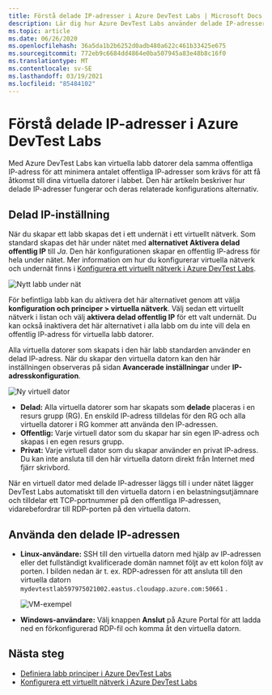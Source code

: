 ```yaml
---
title: Förstå delade IP-adresser i Azure DevTest Labs | Microsoft Docs
description: Lär dig hur Azure DevTest Labs använder delade IP-adresser för att minimera de offentliga IP-adresser som krävs för att komma åt dina virtuella labb datorer.
ms.topic: article
ms.date: 06/26/2020
ms.openlocfilehash: 36a5da1b2b6252d0adb480a622c461b33425e675
ms.sourcegitcommit: 772eb9c6684dd4864e0ba507945a83e48b8c16f0
ms.translationtype: MT
ms.contentlocale: sv-SE
ms.lasthandoff: 03/19/2021
ms.locfileid: "85484102"
---
```

# <a name="understand-shared-ip-addresses-in-azure-devtest-labs"></a>Förstå delade IP-adresser i Azure DevTest Labs

Med Azure DevTest Labs kan virtuella labb datorer dela samma offentliga IP-adress för att minimera antalet offentliga IP-adresser som krävs för att få åtkomst till dina virtuella datorer i labbet.  Den här artikeln beskriver hur delade IP-adresser fungerar och deras relaterade konfigurations alternativ.

## <a name="shared-ip-setting"></a>Delad IP-inställning

När du skapar ett labb skapas det i ett undernät i ett virtuellt nätverk.  Som standard skapas det här under nätet med **alternativet Aktivera delad offentlig IP** till *Ja*.  Den här konfigurationen skapar en offentlig IP-adress för hela under nätet.  Mer information om hur du konfigurerar virtuella nätverk och undernät finns i [Konfigurera ett virtuellt nätverk i Azure DevTest Labs](devtest-lab-configure-vnet.md).

![Nytt labb under nät](media/devtest-lab-shared-ip/lab-subnet.png)

För befintliga labb kan du aktivera det här alternativet genom att välja **konfiguration och principer > virtuella nätverk**. Välj sedan ett virtuellt nätverk i listan och välj **aktivera delad offentlig IP** för ett valt undernät. Du kan också inaktivera det här alternativet i alla labb om du inte vill dela en offentlig IP-adress för virtuella labb datorer.

Alla virtuella datorer som skapats i den här labb standarden använder en delad IP-adress.  När du skapar den virtuella datorn kan den här inställningen observeras på sidan **Avancerade inställningar** under **IP-adresskonfiguration**.

![Ny virtuell dator](media/devtest-lab-shared-ip/new-vm.png)

- **Delad:** Alla virtuella datorer som har skapats som **delade** placeras i en resurs grupp (RG). En enskild IP-adress tilldelas för den RG och alla virtuella datorer i RG kommer att använda den IP-adressen.
- **Offentlig:** Varje virtuell dator som du skapar har sin egen IP-adress och skapas i en egen resurs grupp.
- **Privat:** Varje virtuell dator som du skapar använder en privat IP-adress. Du kan inte ansluta till den här virtuella datorn direkt från Internet med fjärr skrivbord.

När en virtuell dator med delade IP-adresser läggs till i under nätet lägger DevTest Labs automatiskt till den virtuella datorn i en belastningsutjämnare och tilldelar ett TCP-portnummer på den offentliga IP-adressen, vidarebefordrar till RDP-porten på den virtuella datorn.  

## <a name="using-the-shared-ip"></a>Använda den delade IP-adressen

- **Linux-användare:** SSH till den virtuella datorn med hjälp av IP-adressen eller det fullständigt kvalificerade domän namnet följt av ett kolon följt av porten. I bilden nedan är t. ex. RDP-adressen för att ansluta till den virtuella datorn `mydevtestlab597975021002.eastus.cloudapp.azure.com:50661` .

  ![VM-exempel](media/devtest-lab-shared-ip/vm-info.png)

- **Windows-användare:** Välj knappen **Anslut** på Azure Portal för att ladda ned en förkonfigurerad RDP-fil och komma åt den virtuella datorn.

## <a name="next-steps"></a>Nästa steg

* [Definiera labb principer i Azure DevTest Labs](devtest-lab-set-lab-policy.md)
* [Konfigurera ett virtuellt nätverk i Azure DevTest Labs](devtest-lab-configure-vnet.md)





